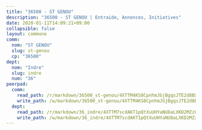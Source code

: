 ```yaml
---
title: "36500 - ST GENOU"
description: "36500 - ST GENOU | Entraide, Annonces, Initiatives"
date: 2020-01-11T14:09:21+09:00
collapsible: false
layout: commune
comm:
  nom: "ST GENOU"
  slug: st-genou
  cp: "36500"
dept:
  nom: "Indre"
  slug: indre
  num: "36"
peerpad:
  comm:
    read_path: /r/markdown/36500_st-genou/4XTTM4KS8CpnhmJGjBgqsJTE2d8BXXPE8zHe5Qu7SyyPgvXbz
    write_path: /w/markdown/36500_st-genou/4XTTM4KS8CpnhmJGjBgqsJTE2d8BXXPE8zHe5Qu7SyyPgvXbz-K3TgTh2kupDzr4A5Ezmf8fyjDd5tohR4RQM3GSXWvoXYfk8iNiAGTrmd48NMfk5qEFhTENKSKYaSbRLvct73hVnh9q7bKCsYvmqxG8CJpvdqxyirrMi61J82nr3c95TeCVTXfnSG
  dept:
    read_path: /r/markdown/36_indre/4XTTM7scdAKT1pQtXuUHYaNU8aLXKD2MZzUyDRUiaoLJH1te1
    write_path: /w/markdown/36_indre/4XTTM7scdAKT1pQtXuUHYaNU8aLXKD2MZzUyDRUiaoLJH1te1-K3TgUJm9AdSDNtPtmMKFa5Tiw77X4i7zf6CsTYrtgVdahxAwuJV6RAfi8dWyH9wrbVDRxjX7knrwwECg7WApeuWQ945kurMeJLQeKJv4CQZseab78J3HMioZhgr2H44E9b6FqBoT
---
```



